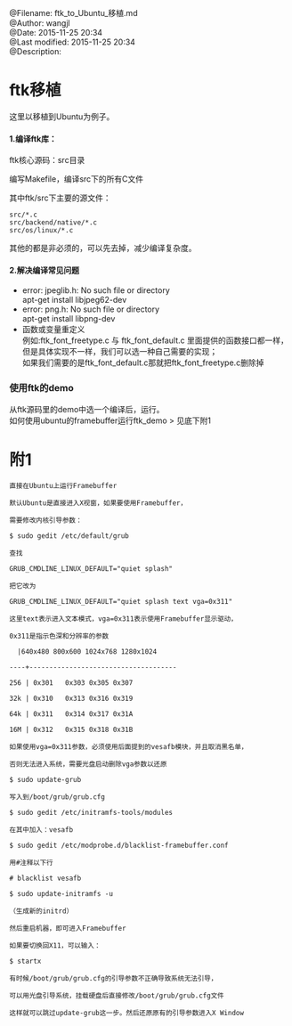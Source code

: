 @Filename:       ftk_to_Ubuntu_移植.md    
@Author:         wangjl    
@Date:           2015-11-25 20:34    
@Last modified:  2015-11-25 20:34    
@Description:     
  
  
# ftk移植
  
这里以移植到Ubuntu为例子。
  
#### 1.编译ftk库：  
  
ftk核心源码：src目录  
  
编写Makefile，编译src下的所有C文件  
  
其中ftk/src下主要的源文件：  
```  
src/*.c  
src/backend/native/*.c  
src/os/linux/*.c  
```  
其他的都是非必须的，可以先去掉，减少编译复杂度。  
  
#### 2.解决编译常见问题   
  
* error: jpeglib.h: No such file or directory  
    apt-get install libjpeg62-dev  
* error: png.h: No such file or directory  
    apt-get install libpng-dev  
* 函数或变量重定义  
    例如:ftk_font_freetype.c 与 ftk_font_default.c 里面提供的函数接口都一样，但是具体实现不一样，我们可以选一种自己需要的实现；  
    如果我们需要的是ftk_font_default.c那就把ftk_font_freetype.c删除掉  
  
### 使用ftk的demo  

从ftk源码里的demo中选一个编译后，运行。  
如何使用ubuntu的framebuffer运行ftk_demo > 见底下附1  

# 附1  
  
```  
直接在Ubuntu上运行Framebuffer  
  
默认Ubuntu是直接进入X视窗，如果要使用Framebuffer，  
  
需要修改内核引导参数：  
  
$ sudo gedit /etc/default/grub  
  
查找  
  
GRUB_CMDLINE_LINUX_DEFAULT="quiet splash"  
  
把它改为  
  
GRUB_CMDLINE_LINUX_DEFAULT="quiet splash text vga=0x311"   
  
这里text表示进入文本模式，vga=0x311表示使用Framebuffer显示驱动，  
  
0x311是指示色深和分辨率的参数  
  
  |640x480 800x600 1024x768 1280x1024  
  
----+-------------------------------------  
  
256 | 0x301   0x303 0x305 0x307  
  
32k | 0x310   0x313 0x316 0x319  
  
64k | 0x311   0x314 0x317 0x31A  
  
16M | 0x312   0x315 0x318 0x31B  
  
如果使用vga=0x311参数，必须使用后面提到的vesafb模块，并且取消黑名单，  
  
否则无法进入系统，需要光盘启动删除vga参数以还原  
  
$ sudo update-grub  
  
写入到/boot/grub/grub.cfg  
  
$ sudo gedit /etc/initramfs-tools/modules  
  
在其中加入：vesafb  
  
$ sudo gedit /etc/modprobe.d/blacklist-framebuffer.conf  
  
用#注释以下行  
  
# blacklist vesafb  
  
$ sudo update-initramfs -u  
  
（生成新的initrd）  
  
然后重启机器，即可进入Framebuffer  
  
如果要切换回X11，可以输入：  
  
$ startx  
  
有时候/boot/grub/grub.cfg的引导参数不正确导致系统无法引导，  
  
可以用光盘引导系统，挂载硬盘后直接修改/boot/grub/grub.cfg文件  
  
这样就可以跳过update-grub这一步。然后还原原有的引导参数进入X Window  
```  
